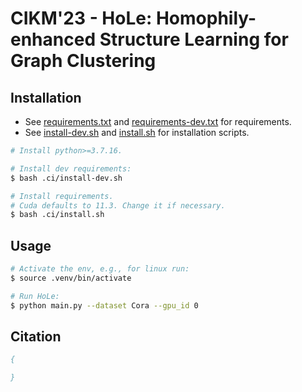 # CIKM'23 - HoLe: Homophily-enhanced Structure Learning for Graph Clustering

## Installation

- See [requirements.txt](./requirements.txt) and [requirements-dev.txt](./requirements-dev.txt) for requirements.
- See [install-dev.sh](./.ci/install-dev.sh) and [install.sh](./install.sh) for installation scripts.

```bash
# Install python>=3.7.16.

# Install dev requirements:
$ bash .ci/install-dev.sh

# Install requirements.
# Cuda defaults to 11.3. Change it if necessary.
$ bash .ci/install.sh
```

## Usage

```bash
# Activate the env, e.g., for linux run:
$ source .venv/bin/activate

# Run HoLe:
$ python main.py --dataset Cora --gpu_id 0
```

## Citation

```bib
{

}
```
